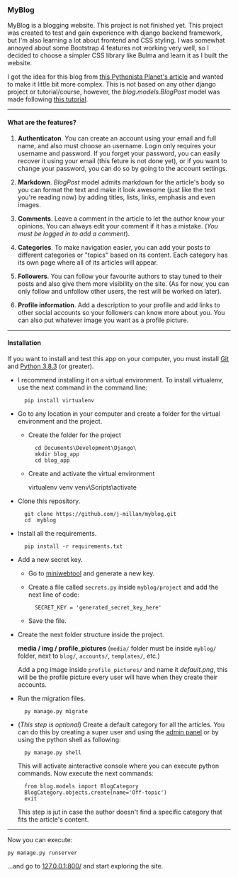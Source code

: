 ### MyBlog

MyBlog is a blogging website. This project is not finished yet. This project was created to test and gain experience with django backend framework, but I'm also learning a lot about frontend and CSS styling. I was somewhat annoyed about some Bootstrap 4 features not working very well, so I decided to choose a simpler CSS library like Bulma and learn it as I built the website.

I got the idea for this blog from [this Pythonista Planet's article](https://www.pythonistaplanet.com/django-project-ideas/) and wanted to make it  little bit more complex. This is not based on any other django project or tutorial/course, however, the *blog.models.BlogPost* model was made following [this tutorial](https://www.youtube.com/watch?v=GcqURKYfv00).

***

#### What are the features?

1. **Authenticaton**. You can  create an account using your email and full name, and also must choose an username. Login only requires your username and password. If you forget your password, you can easily recover it using your email (this feture is not done yet), or if you want to change your password, you can do so by going to the account settings.

2. **Markdown**. *BlogPost* model admits markdown for the article's body so you can format the text and make it look awesome (just like the text you're reading now) by adding titles, lists, links, emphasis and even images.

3. **Comments**. Leave a comment in the article to let the author know your opinions. You can always edit your comment if it has a mistake. (*You must be logged in to add a comment*).

4. **Categories**. To make navigation easier, you can add your posts to different categories or "topics" based on its content. Each category has its own page where all of its articles will appear.

5. **Followers**. You can follow your favourite authors to stay tuned to their posts and also give them more visibility on the site. (As for now, you can only follow and unfollow other users, the rest will be worked on later).

6. **Profile information**. Add a description to your profile and add links to other social accounts so your followers can know more about you. You can also put whatever image you want as a profile picture.

***

#### Installation

If you want to install and test this app on your computer, you must install [Git](https://git-scm.com/downloads) and [Python 3.8.3](https://www.python.org/downloads/release/python-383/) (or greater).

- I recommend installing it on a virtual environment. To install virtualenv, use the next command in the command line:

		pip install virtualenv

- Go to any location in your computer and create a folder for the virtual environment and the project.
	
	- Create the folder for the project

			cd Documents\Development\Django\
			mkdir blog_app
			cd blog_app

	- Create and activate the virtual environment

		virtualenv venv
		venv\Scripts\activate

- Clone this repository.
	
		git clone https://github.com/j-millan/myblog.git
		cd  myblog

- Install all the requirements.

		pip install -r requirements.txt

- Add a new secret key.
	
	- Go to [miniwebtool](https://miniwebtool.com/django-secret-key-generator/) and generate a new key.

	- Create a file called `secrets.py` inside `myblog/project` and add the next line of code:

			SECRET_KEY = 'generated_secret_key_here'

	- Save the file.

- Create the next folder structure inside the project.

	**media / img / profile_pictures** (`media/` folder must be inside `myblog/` folder, next to `blog/`, `accounts/`, `templates/`, etc.)

	Add a png image inside `profile_pictures/` and name it *default.png*, this will be the profile picture every user will have when they create their accounts.

- Run the migration files.

		py manage.py migrate

- (*This step is optional*) Create a default category for all the articles. You can do this by creating a super user and using the [admin panel](http://127.0.0.1:8000/admin/) or by using the python shell as following:

		py manage.py shell

	This will activate ainteractive console where you can execute python commands. Now execute the next commands:

		from blog.models import BlogCategory
		BlogCategory.objects.create(name='Off-topic')
		exit

	This step is jut in case the author doesn't find a specific category that fits the article's content.

***

Now you can execute:

	py manage.py runserver

...and go to [127.0.0.1:800/](http://127.0.0.1:8000/) and start exploring the site.